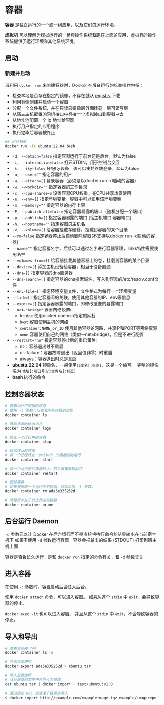 # 容器

**容器** 是独立运行的一个或一组应用，以及它们的运行环境。

**虚拟机** 可以理解为模拟运行的一整套操作系统和跑在上面的应用，虚拟机的操作系统提供了运行环境和其他系统环境。

## 启动

### 新建并启动

当利用 `docker run` 来创建容器时，Docker 在后台运行的标准操作包括：

- 检查本地是否存在指定的镜像，不存在就从 [registry](09_Repository.md) 下载
- 利用镜像创建并启动一个容器
- 分配一个文件系统，并在只读的镜像层外面挂载一层可读写层
- 从宿主主机配置的网桥接口中桥接一个虚拟接口到容器中去
- 从地址池配置一个 ip 地址给容器
- 执行用户指定的应用程序
- 执行完毕后容器被终止

```bash
## 运行镜像
docker run -it ubuntu:22.04 bash
```

- `-d, --detach=false` 指定容器运行于前台还是后台，默认为false
- `-i, --interactive=false` 打开STDIN，用于控制台交互
- `-t, --tty=false` 分配tty设备，该可以支持终端登录，默认为false
- `-u, --user=""` 指定容器的用户
- `-a, --attach=[]` 登录容器（必须是以docker run -d启动的容器）
- `-w, --workdir=""` 指定容器的工作目录
- `-c, --cpu-shares=0` 设置容器CPU权重，在CPU共享场景使用
- `-e, --env=[]` 指定环境变量，容器中可以使用该环境变量
- `-m, --memory=""` 指定容器的内存上限
- `-P, --publish-all=false` 指定容器暴露的端口（随机分配一个端口）
- `-p, --publish=[]` 指定容器暴露的端口 [宿主机端口:容器端口]
- `-h, --hostname=""` 指定容器的主机名
- `-v, --volume=[]` 给容器挂载存储卷，挂载到容器的某个目录
- `--rm=false` 指定容器停止后自动删除容器(不支持以docker run -d启动的容器)
- `--name=""` 指定容器名字，后续可以通过名字进行容器管理，links特性需要使用名字
- `--volumes-from=[]` 给容器挂载其他容器上的卷，挂载到容器的某个目录
- `--device=[]` 添加主机设备给容器，相当于设备直通
- `--dns=[]` 指定容器的dns服务器
- `--dns-search=[]` 指定容器的dns搜索域名，写入到容器的/etc/resolv.conf文件
- `--env-file=[]` 指定环境变量文件，文件格式为每行一个环境变量
- `--link=[]` 指定容器间的关联，使用其他容器的IP、env等信息
- `--expose=[]` 指定容器暴露的端口，即修改镜像的暴露端口
- `--net="bridge"` 容器网络设置:
  - `bridge` 使用docker daemon指定的网桥
  - `host` 容器使用主机的网络
  - `container:NAME_or_ID` 使用其他容器的网路，共享IP和PORT等网络资源
  - `none` 容器使用自己的网络（类似--net=bridge），但是不进行配置
- `--restart="no"` 指定容器停止后的重启策略:
  - no：容器退出时不重启
  - on-failure：容器故障退出（返回值非零）时重启
  - always：容器退出时总是重启
- **ubuntu:22.04**
镜像名，一般使用`仓库名[:标签]`，这是一个缩写。
完整的镜像名为 `地址[:端口号]/]仓库名[:标签]`
- **bash** 执行的命令

## 控制容器状态

```bash
# 查看运行中容器的信息
# 使用 -a 参数可以查看所有容器的信息
docker container ls

# 获取容器的输出信息
docker container logs

# 终止一个运行中的容器
docker container stop

# 启动终止的容器
# 将一个已经终止（exited）的容器启动运行
docker container start

# 将一个运行态的容器终止，然后再重新启动它
docker container restart

# 删除容器
# 如果要删除一个运行中的容器，可以添加 -f 参数。
docker container rm ada5e335252d

# 清理所有处于终止状态的容器
docker container prune
```

## 后台运行 Daemon

`-d` 参数可以让 Docker 在后台运行而不是直接把执行命令的结果输出在当前宿主机下
如果不使用 `-d` 参数运行容器，容器会把输出的结果 (STDOUT) 打印到宿主机上面

容器是否会长久运行，是和 `docker run` 指定的命令有关，和 `-d` 参数无关

## 进入容器

在使用 `-d` 参数时，容器启动后会进入后台。

使用 `docker attach` 命令，可以进入容器。
如果从这个 `stdin` 中 `exit`，会导致容器的停止。

`docker exec -it` 也可以进入容器。
并且从这个 `stdin` 中 `exit`，不会导致容器的停止。

## 导入和导出

```bash
# 查看容器的 TAG
docker container ls -a

# 导出容器快照
docker export ada5e335252d > ubuntu.tar

# 导入容器快照
# 从容器快照文件中再导入为镜像
cat ubuntu.tar | docker import - test/ubuntu:v1.0

# 通过指定 URL 或者某个目录来导入
$ docker import http://example.com/exampleimage.tgz example/imagerepo
```
